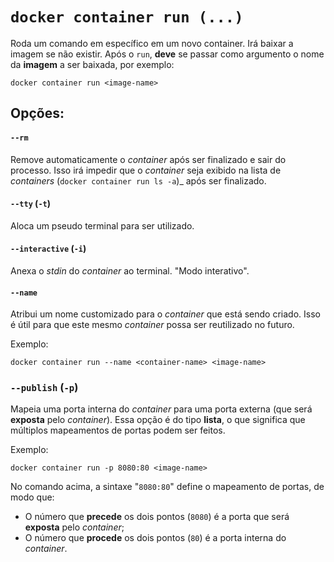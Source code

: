 # `docker container run (...)`

Roda um comando em específico em um novo container. Irá baixar a imagem se não existir.
Após o `run`, **deve** se passar como argumento o nome da **imagem** a ser baixada, por exemplo:

```shell
docker container run <image-name>
```

## Opções:

#### `--rm`

Remove automaticamente o _container_ após ser finalizado e sair do processo. Isso irá impedir que o _container_ seja exibido na lista de _containers_ (`docker container run ls -a`)_ após ser finalizado.

#### `--tty` (`-t`)

Aloca um pseudo terminal para ser utilizado.

#### `--interactive` (`-i`)

Anexa o _stdin_ do _container_ ao terminal. "Modo interativo".

#### `--name`

Atribui um nome customizado para o _container_ que está sendo criado. Isso é útil para que este mesmo _container_ possa ser reutilizado no futuro.

Exemplo:
```shell
docker container run --name <container-name> <image-name>
```

### `--publish` (`-p`)

Mapeia uma porta interna do _container_ para uma porta externa (que será **exposta** pelo _container_). Essa opção é do tipo **lista**, o que significa que múltiplos mapeamentos de portas podem ser feitos.

Exemplo:
```shell
docker container run -p 8080:80 <image-name>
```

No comando acima, a sintaxe "`8080:80`" define o mapeamento de portas, de modo que:

- O número que **precede** os dois pontos (`8080`) é a porta que será **exposta** pelo _container_;
- O número que **procede** os dois pontos (`80`) é a porta interna do _container_.
